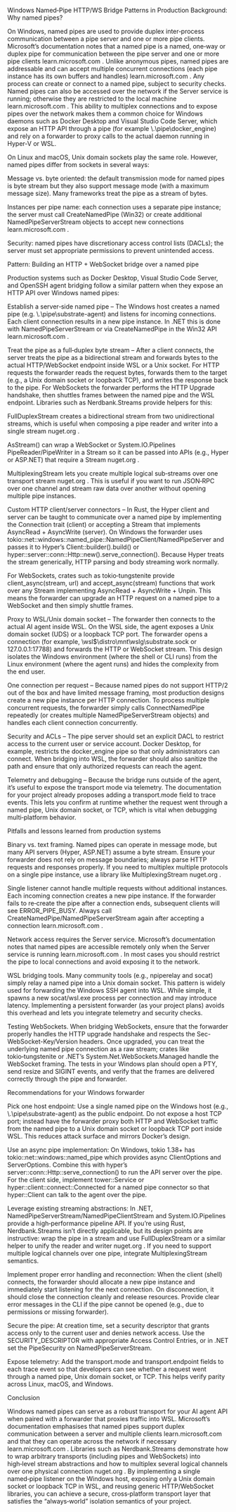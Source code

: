 Windows Named‑Pipe HTTP/WS Bridge Patterns in Production
Background: Why named pipes?

On Windows, named pipes are used to provide duplex inter‑process communication between a pipe server and one or more pipe clients. Microsoft’s documentation notes that a named pipe is a named, one‑way or duplex pipe for communication between the pipe server and one or more pipe clients
learn.microsoft.com
. Unlike anonymous pipes, named pipes are addressable and can accept multiple concurrent connections (each pipe instance has its own buffers and handles)
learn.microsoft.com
. Any process can create or connect to a named pipe, subject to security checks. Named pipes can also be accessed over the network if the Server service is running; otherwise they are restricted to the local machine
learn.microsoft.com
. This ability to multiplex connections and to expose pipes over the network makes them a common choice for Windows daemons such as Docker Desktop and Visual Studio Code Server, which expose an HTTP API through a pipe (for example \\.\pipe\docker_engine) and rely on a forwarder to proxy calls to the actual daemon running in Hyper‑V or WSL.

On Linux and macOS, Unix domain sockets play the same role. However, named pipes differ from sockets in several ways:

Message vs. byte oriented: the default transmission mode for named pipes is byte stream but they also support message mode (with a maximum message size). Many frameworks treat the pipe as a stream of bytes.

Instances per pipe name: each connection uses a separate pipe instance; the server must call CreateNamedPipe (Win32) or create additional NamedPipeServerStream objects to accept new connections
learn.microsoft.com
.

Security: named pipes have discretionary access control lists (DACLs); the server must set appropriate permissions to prevent unintended access.

Pattern: Building an HTTP + WebSocket bridge over a named pipe

Production systems such as Docker Desktop, Visual Studio Code Server, and OpenSSH agent bridging follow a similar pattern when they expose an HTTP API over Windows named pipes:

Establish a server‑side named pipe – The Windows host creates a named pipe (e.g. \\.\pipe\substrate-agent) and listens for incoming connections. Each client connection results in a new pipe instance. In .NET this is done with NamedPipeServerStream or via CreateNamedPipe in the Win32 API
learn.microsoft.com
.

Treat the pipe as a full‑duplex byte stream – After a client connects, the server treats the pipe as a bidirectional stream and forwards bytes to the actual HTTP/WebSocket endpoint inside WSL or a Unix socket. For HTTP requests the forwarder reads the request bytes, forwards them to the target (e.g., a Unix domain socket or loopback TCP), and writes the response back to the pipe. For WebSockets the forwarder performs the HTTP Upgrade handshake, then shuttles frames between the named pipe and the WSL endpoint. Libraries such as Nerdbank.Streams provide helpers for this:

FullDuplexStream creates a bidirectional stream from two unidirectional streams, which is useful when composing a pipe reader and writer into a single stream
nuget.org
.

AsStream() can wrap a WebSocket or System.IO.Pipelines PipeReader/PipeWriter in a Stream so it can be passed into APIs (e.g., Hyper or ASP.NET) that require a Stream
nuget.org
.

MultiplexingStream lets you create multiple logical sub‑streams over one transport stream
nuget.org
. This is useful if you want to run JSON‑RPC over one channel and stream raw data over another without opening multiple pipe instances.

Custom HTTP client/server connectors – In Rust, the Hyper client and server can be taught to communicate over a named pipe by implementing the Connection trait (client) or accepting a Stream that implements AsyncRead + AsyncWrite (server). On Windows the forwarder uses tokio::net::windows::named_pipe::NamedPipeClient/NamedPipeServer and passes it to Hyper’s Client::builder().build() or hyper::server::conn::Http::new().serve_connection(). Because Hyper treats the stream generically, HTTP parsing and body streaming work normally.

For WebSockets, crates such as tokio‑tungstenite provide client_async(stream, url) and accept_async(stream) functions that work over any Stream implementing AsyncRead + AsyncWrite + Unpin. This means the forwarder can upgrade an HTTP request on a named pipe to a WebSocket and then simply shuttle frames.

Proxy to WSL/Unix domain socket – The forwarder then connects to the actual AI agent inside WSL. On the WSL side, the agent exposes a Unix domain socket (UDS) or a loopback TCP port. The forwarder opens a connection (for example, \wsl$\distro\mnt\wslg\substrate.sock or 127.0.0.1:17788) and forwards the HTTP or WebSocket stream. This design isolates the Windows environment (where the shell or CLI runs) from the Linux environment (where the agent runs) and hides the complexity from the end user.

One connection per request – Because named pipes do not support HTTP/2 out of the box and have limited message framing, most production designs create a new pipe instance per HTTP connection. To process multiple concurrent requests, the forwarder simply calls ConnectNamedPipe repeatedly (or creates multiple NamedPipeServerStream objects) and handles each client connection concurrently.

Security and ACLs – The pipe server should set an explicit DACL to restrict access to the current user or service account. Docker Desktop, for example, restricts the docker_engine pipe so that only administrators can connect. When bridging into WSL, the forwarder should also sanitize the path and ensure that only authorized requests can reach the agent.

Telemetry and debugging – Because the bridge runs outside of the agent, it’s useful to expose the transport mode via telemetry. The documentation for your project already proposes adding a transport.mode field to trace events. This lets you confirm at runtime whether the request went through a named pipe, Unix domain socket, or TCP, which is vital when debugging multi‑platform behavior.

Pitfalls and lessons learned from production systems

Binary vs. text framing. Named pipes can operate in message mode, but many API servers (Hyper, ASP.NET) assume a byte stream. Ensure your forwarder does not rely on message boundaries; always parse HTTP requests and responses properly. If you need to multiplex multiple protocols on a single pipe instance, use a library like MultiplexingStream
nuget.org
.

Single listener cannot handle multiple requests without additional instances. Each incoming connection creates a new pipe instance. If the forwarder fails to re‑create the pipe after a connection ends, subsequent clients will see ERROR_PIPE_BUSY. Always call CreateNamedPipe/NamedPipeServerStream again after accepting a connection
learn.microsoft.com
.

Network access requires the Server service. Microsoft’s documentation notes that named pipes are accessible remotely only when the Server service is running
learn.microsoft.com
. In most cases you should restrict the pipe to local connections and avoid exposing it to the network.

WSL bridging tools. Many community tools (e.g., npiperelay and socat) simply relay a named pipe into a Unix domain socket. This pattern is widely used for forwarding the Windows SSH agent into WSL. While simple, it spawns a new socat/wsl.exe process per connection and may introduce latency. Implementing a persistent forwarder (as your project plans) avoids this overhead and lets you integrate telemetry and security checks.

Testing WebSockets. When bridging WebSockets, ensure that the forwarder properly handles the HTTP upgrade handshake and respects the Sec-WebSocket-Key/Version headers. Once upgraded, you can treat the underlying named pipe connection as a raw stream; crates like tokio‑tungstenite or .NET’s System.Net.WebSockets.Managed handle the WebSocket framing. The tests in your Windows plan should open a PTY, send resize and SIGINT events, and verify that the frames are delivered correctly through the pipe and forwarder.

Recommendations for your Windows forwarder

Pick one host endpoint: Use a single named pipe on the Windows host (e.g., \\.\pipe\substrate-agent) as the public endpoint. Do not expose a host TCP port; instead have the forwarder proxy both HTTP and WebSocket traffic from the named pipe to a Unix domain socket or loopback TCP port inside WSL. This reduces attack surface and mirrors Docker’s design.

Use an async pipe implementation: On Windows, tokio 1.38+ has tokio::net::windows::named_pipe which provides async ClientOptions and ServerOptions. Combine this with hyper’s server::conn::Http::serve_connection() to run the API server over the pipe. For the client side, implement tower::Service or hyper::client::connect::Connected for a named pipe connector so that hyper::Client can talk to the agent over the pipe.

Leverage existing streaming abstractions: In .NET, NamedPipeServerStream/NamedPipeClientStream and System.IO.Pipelines provide a high‑performance pipeline API. If you’re using Rust, Nerdbank.Streams isn’t directly applicable, but its design points are instructive: wrap the pipe in a stream and use FullDuplexStream or a similar helper to unify the reader and writer
nuget.org
. If you need to support multiple logical channels over one pipe, integrate MultiplexingStream semantics.

Implement proper error handling and reconnection: When the client (shell) connects, the forwarder should allocate a new pipe instance and immediately start listening for the next connection. On disconnection, it should close the connection cleanly and release resources. Provide clear error messages in the CLI if the pipe cannot be opened (e.g., due to permissions or missing forwarder).

Secure the pipe: At creation time, set a security descriptor that grants access only to the current user and denies network access. Use the SECURITY_DESCRIPTOR with appropriate Access Control Entries, or in .NET set the PipeSecurity on NamedPipeServerStream.

Expose telemetry: Add the transport.mode and transport.endpoint fields to each trace event so that developers can see whether a request went through a named pipe, Unix domain socket, or TCP. This helps verify parity across Linux, macOS, and Windows.

Conclusion

Windows named pipes can serve as a robust transport for your AI agent API when paired with a forwarder that proxies traffic into WSL. Microsoft’s documentation emphasises that named pipes support duplex communication between a server and multiple clients
learn.microsoft.com
 and that they can operate across the network if necessary
learn.microsoft.com
. Libraries such as Nerdbank.Streams demonstrate how to wrap arbitrary transports (including pipes and WebSockets) into high‑level stream abstractions and how to multiplex several logical channels over one physical connection
nuget.org
. By implementing a single named‑pipe listener on the Windows host, exposing only a Unix domain socket or loopback TCP in WSL, and reusing generic HTTP/WebSocket libraries, you can achieve a secure, cross‑platform transport layer that satisfies the “always‑world” isolation semantics of your project.